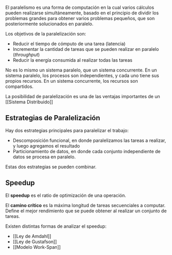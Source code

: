 El paralelismo es una forma de computación en la cual varios cálculos pueden realizarse simultáneamente, ​basado en el principio de dividir los problemas grandes para obtener varios problemas pequeños, que son posteriormente solucionados en paralelo.

Los objetivos de la paralelización son:

- Reducir el tiempo de cómputo de una tarea (latencia)
- Incrementar la cantidad de tareas que se pueden realizar en paralelo (*throughput*)
- Reducir la energía consumida al realizar todas las tareas

No es lo mismo un sistema paralelo, que un sistema concurrente. En un sistema paralelo, los procesos son independientes, y cada uno tiene sus propios recursos. En un sistema concurrente, los recursos son compartidos.

La posibilidad de paralelización es una de las ventajas importantes de un [[Sistema Distribuido]]

## Estrategias de Paralelización

Hay dos estrategias principales para paralelizar el trabajo:

- Descomposición funcional, en donde paralelizamos las tareas a realizar, y luego agregamos el resultado
- Particionamiento de datos, en donde cada conjunto independiente de datos se procesa en paralelo.

Estas dos estrategias se pueden combinar.

## Speedup

El **speedup** es el ratio de optimización de una operación.

El **camino crítico** es la máxima longitud de tareas secuenciales a computar. Define el mejor rendimiento que se puede obtener al realizar un conjunto de tareas.

Existen distintas formas de analizar el speedup:

- [[Ley de Amdahl]]
- [[Ley de Gustafson]]
- [[Modelo Work-Span]]
